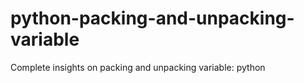 # python-packing-and-unpacking-variable
Complete insights on packing and unpacking variable: python
